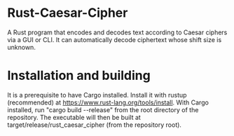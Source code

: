 # Rust-Caesar-Cipher
A Rust program that encodes and decodes text according to Caesar ciphers via a GUI or CLI. It can automatically decode ciphertext whose shift size is unknown.

# Installation and building
It is a prerequisite to have Cargo installed. Install it with rustup (recommended) at https://www.rust-lang.org/tools/install.
With Cargo installed, run "cargo build --release" from the root directory of the repository.
The executable will then be built at target/release/rust_caesar_cipher (from the repository root).